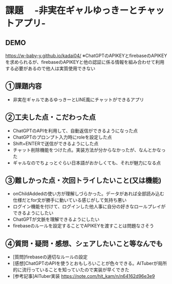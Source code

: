 # 課題　 -非実在ギャルゆっきーとチャットアプリ-

## DEMO
https://w-baby-y.github.io/kadai04/
※ChatGPTのAPIKEYとfirebaseのAPIKEYを求められるが、firebaseのAPIKEYと他の認証に係る情報を組み合わせて利用する必要があるので他人は実質使用できない

## ①課題内容
- 非実在ギャルであるゆっきーとLINE風にチャットができるアプリ

## ②工夫した点・こだわった点
- ChatGPTのAPIを利用して、自動返信ができるようになった点
- ChatGPTのプロンプト入力時にroleを設定した点
- Shift+ENTERで送信ができるようにした点
- チャット削除機能をつけた点。実装方法が分からなかったが、なんとかなった
- ギャルなのでちょっとぐらい日本語がおかしくても、それが魅力になる点


## ③難しかった点・次回トライしたいこと(又は機能)
- onChildAddedの使い方が理解しづらかった。データがあれば全部読み込む仕様だとfor文が勝手に動いている感じがして気持ち悪い
- ログイン機能を付けて、ログインした他人事に自分の好きなロールプレイができるようにしたい
- ChatGPTが文脈を理解できるようにしたい
- firebaseのルールを設定することでAPIKEYを渡すことは問題なさそう

## ④質問・疑問・感想、シェアしたいこと等なんでも
- [質問]firebaseの適切なルールの設定
- [感想]ChatGPTのAPIを使うとおもしろいことが色々できる。AITuberが局所的に流行っていることを知っていたので実装が早くできた
- [参考記事]AITuber実装 https://note.com/hit_kam/n/n64162d96e3e9

